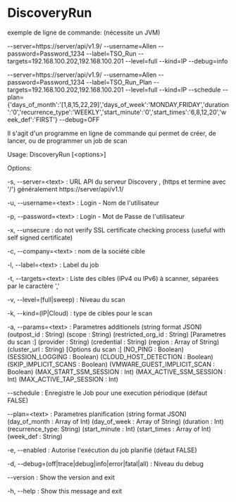 # DiscoveryRun

exemple de ligne de commande: (nécessite un JVM)

--server=https://server/api/v1.9/ --username=Allen --password=Password_1234 --label=TSO_Run --targets=192.168.100.202,192.168.100.201 --level=full --kind=IP  --debug=info

--server=https://server/api/v1.9/ --username=Allen --password=Password_1234 --label=TSO_Run_Plan --targets=192.168.100.202,192.168.100.201 --level=full --kind=IP  --schedule --plan={'days_of_month':'[1,8,15,22,29]','days_of_week':'MONDAY,FRIDAY','duration':'0','recurrence_type':'WEEKLY','start_minute':'0','start_times':'6,8,12,20','week_def':'FIRST'} --debug=OFF

Il s'agit d'un programme en ligne de commande qui permet de créer, de lancer, ou de programmer un job de scan

Usage: DiscoveryRun [\<options>]

Options:

-s, --server=\<text>   :    URL API du serveur Discovery , (https et termine
avec '/') généralement https://server/api/v1.1/

-u, --username=\<text>  :   Login - Nom de l'utilisateur

-p, --password=\<text>  :   Login - Mot de Passe de l'utilisateur

-x, --unsecure     :       do not verify SSL certificate checking process
(useful with self signed certificate)

-c, --company=\<text>   :   nom de la société cible

-l, --label=\<text>   :     Label du job

-t, --targets=\<text>  :    Liste des cibles (IPv4 ou IPv6) à scanner, séparées
par le caractère ','

-v, --level=(full|sweep) : Niveau du scan

-k, --kind=(IP|Cloud)  :   type de cibles pour le scan

-a, --params=\<text>   :    Parametres additionels (string format JSON)
(outpost_id : String) (scope : String)
(restricted_org_id : String) [Parametres du scan :]
(provider : String) (credential : String) (region :
Array of String) (cluster_url : String) [Options du
scan :] (NO_PING : Boolean) (SESSION_LOGGING :
Boolean) (CLOUD_HOST_DETECTION : Boolean)
(SKIP_IMPLICIT_SCANS : Boolean)
(VMWARE_GUEST_IMPLICIT_SCAN : Boolean)
(MAX_START_SSM_SESSION : Int)
(MAX_ACTIVE_SSM_SESSION : Int)
(MAX_ACTIVE_TAP_SESSION : Int)

--schedule       :         Enregistre le Job pour une execution périodique
(défaut FALSE)

--plan=\<text>     :        Parametres planification (string format JSON)
(day_of_month : Array of Int) (day_of_week : Array
of String) (duration : Int) (recurrence_type:
String) (start_minute : Int) (start_times : Array
of Int) (week_def : String)

-e, --enabled      :       Autorise l'exécution du job planifié (défaut FALSE)

-d, --debug=(off|trace|debug|info|error|fatal|all) :
Niveau du debug

--version         :        Show the version and exit

-h, --help         :       Show this message and exit

